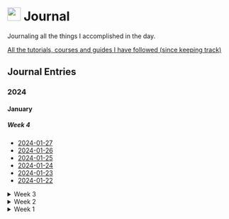 <h1><img src="https://emojis.slackmojis.com/emojis/images/1648075155/56583/journal.gif?1648075155" width="30"/> Journal </h1>

<p>Journaling all the things I accomplished in the day.</p>

<a href="courses-tutorials-and-guides.md">All the tutorials, courses and guides I have followed (since keeping track)</a>

<h2>Journal Entries</h2>
<h3>2024</h3>
<h4>January</h4>
<h5>Week 4</h5>
<ul>
    <li><a href="2024/01-January/Week 4/2024-01-27.md">2024-01-27</a></li>
    <li><a href="2024/01-January/Week 4/2024-01-26.md">2024-01-26</a></li>
    <li><a href="2024/01-January/Week 4/2024-01-25.md">2024-01-25</a></li>
    <li><a href="2024/01-January/Week 4/2024-01-24.md">2024-01-24</a></li>
    <li><a href="2024/01-January/Week 4/2024-01-23.md">2024-01-23</a></li>
    <li><a href="2024/01-January/Week 4/2024-01-22.md">2024-01-22</a></li>
</ul>
<details>
    <summary>Week 3</summary>
    <ul>
        <li><a href="2024/01-January/Week 3/2024-01-21.md">2024-01-21</a></li>
        <li><a href="2024/01-January/Week 3/2024-01-20.md">2024-01-20</a></li>
        <li><a href="2024/01-January/Week 3/2024-01-19.md">2024-01-19</a></li>
        <li><a href="2024/01-January/Week 3/2024-01-18.md">2024-01-18</a></li>
        <li><a href="2024/01-January/Week 3/2024-01-17.md">2024-01-17</a></li>
        <li><a href="2024/01-January/Week 3/2024-01-16.md">2024-01-16</a></li>
        <li><a href="2024/01-January/Week 3/2024-01-15.md">2024-01-15</a></li>
    </ul>
</details>
<details>
    <summary>Week 2</summary>
    <ul>
        <li><a href="2024/01-January/Week 2/2024-01-14.md">2024-01-14</a></li>
        <li><a href="2024/01-January/Week 2/2024-01-13.md">2024-01-13</a></li>
        <li><a href="2024/01-January/Week 2/2024-01-12.md">2024-01-12</a></li>
        <li><a href="2024/01-January/Week 2/2024-01-11.md">2024-01-11</a></li>
        <li><a href="2024/01-January/Week 2/2024-01-10.md">2024-01-10</a></li>
        <li><a href="2024/01-January/Week 2/2024-01-09.md">2024-01-09</a></li>
        <li><a href="2024/01-January/Week 2/2024-01-08.md">2024-01-08</a></li>
    </ul>
</details>
<details>
    <summary>Week 1</summary>
    <ul>
        <li><a href="2024/01-January/Week 1/2024-01-07.md">2024-01-07</a></li>
        <li><a href="2024/01-January/Week 1/2024-01-06.md">2024-01-06</a></li>
        <li><a href="2024/01-January/Week 1/2024-01-05.md">2024-01-05</a></li>
        <li><a href="2024/01-January/Week 1/2024-01-04.md">2024-01-04</a></li>
        <li><a href="2024/01-January/Week 1/2024-01-03.md">2024-01-03</a></li>
        <li><a href="2024/01-January/Week 1/2024-01-02.md">2024-01-02</a></li>
        <li><a href="2024/01-January/Week 1/2024-01-01.md">2024-01-01</a></li>
    </ul>
</details>

